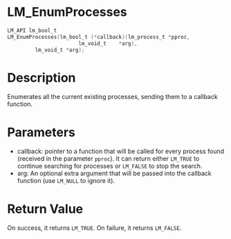 # LM_EnumProcesses

```c
LM_API lm_bool_t
LM_EnumProcesses(lm_bool_t (*callback)(lm_process_t *pproc,
				       lm_void_t    *arg),
		 lm_void_t *arg);
```

# Description

Enumerates all the current existing processes, sending them to a callback function.

# Parameters

- callback: pointer to a function that will be called for every process found (received in the parameter `pproc`). It can return either `LM_TRUE` to continue searching for processes or `LM_FALSE` to stop the search.
- arg: An optional extra argument that will be passed into the callback function (use `LM_NULL` to ignore it).

# Return Value

On success, it returns `LM_TRUE`. On failure, it returns `LM_FALSE`.

